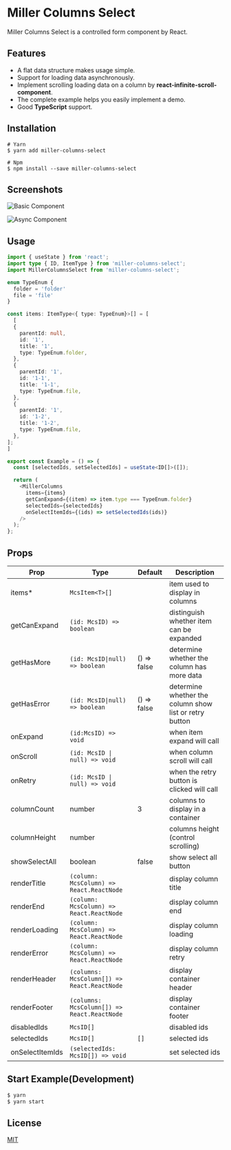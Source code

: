 # Miller Columns Select

Miller Columns Select is a controlled form component by React.

## Features

- A flat data structure makes usage simple.
- Support for loading data asynchronously.
- Implement scrolling loading data on a column by **react-infinite-scroll-component**.
- The complete example helps you easily implement a demo.
- Good **TypeScript** support.

## Installation

```
# Yarn
$ yarn add miller-columns-select

# Npm
$ npm install --save miller-columns-select
```

## Screenshots

![Basic Component](https://raw.githubusercontent.com/mintsweet/miller-columns-select/master/screenshots/basic-component.png)

![Async Component](https://raw.githubusercontent.com/mintsweet/miller-columns-select/master/screenshots/async-component.png)

## Usage

```typescript
import { useState } from 'react';
import type { ID, ItemType } from 'miller-columns-select';
import MillerColumnsSelect from 'miller-columns-select';

enum TypeEnum {
  folder = 'folder'
  file = 'file'
}

const items: ItemType<{ type: TypeEnum}>[] = [
  [
  {
    parentId: null,
    id: '1',
    title: '1',
    type: TypeEnum.folder,
  },
  {
    parentId: '1',
    id: '1-1',
    title: '1-1',
    type: TypeEnum.file,
  },
  {
    parentId: '1',
    id: '1-2',
    title: '1-2',
    type: TypeEnum.file,
  },
];
]

export const Example = () => {
  const [selectedIds, setSelectedIds] = useState<ID[]>([]);

  return (
    <MillerColumns
      items={items}
      getCanExpand={(item) => item.type === TypeEnum.folder}
      selectedIds={selectedIds}
      onSelectItemIds={(ids) => setSelectedIds(ids)}
    />
  );
};
```

## Props

| Prop            | Type                                        | Default     | Description                                            |
| --------------- | ------------------------------------------- | ----------- | ------------------------------------------------------ |
| items\*         | `McsItem<T>[]`                              |             | item used to display in columns                        |
| getCanExpand    | `(id: McsID) => boolean`                    |             | distinguish whether item can be expanded               |
| getHasMore      | `(id: McsID\|null) => boolean`              | () => false | determine whether the column has more data             |
| getHasError     | `(id: McsID\|null) => boolean`              | () => false | determine whether the column show list or retry button |
| onExpand        | `(id:McsID) => void`                        |             | when item expand will call                             |
| onScroll        | `(id: McsID \| null) => void`               |             | when column scroll will call                           |
| onRetry         | `(id: McsID \| null) => void`               |             | when the retry button is clicked will call             |
| columnCount     | number                                      | 3           | columns to display in a container                      |
| columnHeight    | number                                      |             | columns height (control scrolling)                     |
| showSelectAll   | boolean                                     | false       | show select all button                                 |
| renderTitle     | `(column: McsColumn) => React.ReactNode`    |             | display column title                                   |
| renderEnd       | `(column: McsColumn) => React.ReactNode`    |             | display column end                                     |
| renderLoading   | `(column: McsColumn) => React.ReactNode`    |             | display column loading                                 |
| renderError     | `(column: McsColumn) => React.ReactNode`    |             | display column retry                                   |
| renderHeader    | `(columns: McsColumn[]) => React.ReactNode` |             | display container header                               |
| renderFooter    | `(columns: McsColumn[]) => React.ReactNode` |             | display container footer                               |
| disabledIds     | `McsID[]`                                   |             | disabled ids                                           |
| selectedIds     | `McsID[]`                                   | `[]`        | selected ids                                           |
| onSelectItemIds | `(selectedIds: McsID[]) => void`            |             | set selected ids                                       |

## Start Example(Development)

```bash
$ yarn
$ yarn start
```

## License

[MIT](https://github.com/mintsweet/miller-columns-select/blob/master/LICENSE)
